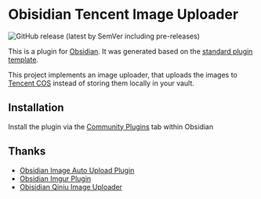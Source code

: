 # Obisidian Tencent Image Uploader

![GitHub release (latest by SemVer including pre-releases)](https://img.shields.io/github/downloads-pre/yiningyan/obsidian-tencent-image-uploader/latest/total?style=flat-square)

This is a plugin for [Obsidian](https://obsidian.md). It was generated based on the [standard plugin template](https://github.com/obsidianmd/obsidian-sample-plugin).

This project implements an image uploader, that uploads the images to [Tencent COS](https://console.cloud.tencent.com/cos) instead of storing them locally in your vault.

## Installation

Install the plugin via the [Community Plugins](https://help.obsidian.md/Advanced+topics/Third-party+plugins#Discover+and+install+community+plugins) tab within Obsidian

## Thanks

- [Obsidian Image Auto Upload Plugin](https://github.com/renmu123/obsidian-image-auto-upload-plugin)
- [Obsidian Imgur Plugin](https://github.com/gavvvr/obsidian-imgur-plugin)
- [Obisidian Qiniu Image Uploader]()